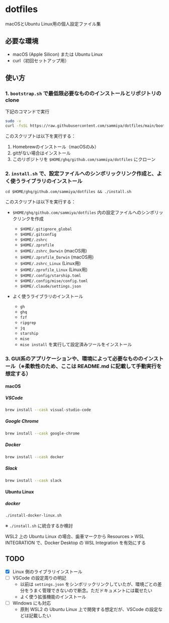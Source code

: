# dotfiles

macOSとUbuntu Linux用の個人設定ファイル集

## 必要な環境

- macOS (Apple Silicon) または Ubuntu Linux
- curl（初回セットアップ用）

## 使い方

### 1. `bootstrap.sh` で最低限必要なもののインストールとリポジトリの clone

下記のコマンドで実行

```bash
sudo -v
curl -fsSL https://raw.githubusercontent.com/sammiya/dotfiles/main/bootstrap.sh | bash
```

このスクリプトは以下を実行する：
1. Homebrewのインストール（macOSのみ）
2. gitがない場合はインストール
3. このリポジトリを `$HOME/ghq/github.com/sammiya/dotfiles` にクローン

### 2. `install.sh` で、設定ファイルへのシンボリックリンク作成と、よく使うライブラリのインストール

```
cd $HOME/ghq/github.com/sammiya/dotfiles && ./install.sh
```

このスクリプトは以下を実行する：

- `$HOME/ghq/github.com/sammiya/dotfiles` 内の設定ファイルへのシンボリックリンクを作成
  - `$HOME/.gitignore_global`
  - `$HOME/.gitconfig`
  - `$HOME/.zshrc`
  - `$HOME/.zprofile`
  - `$HOME/.zshrc_Darwin` (macOS用)
  - `$HOME/.zprofile_Darwin` (macOS用)
  - `$HOME/.zshrc_Linux` (Linux用)
  - `$HOME/.zprofile_Linux` (Linux用)
  - `$HOME/.config/starship.toml`
  - `$HOME/.config/mise/config.toml`
  - `$HOME/.claude/settings.json`

- よく使うライブラリのインストール
  - `gh`
  - `ghq`
  - `fzf`
  - `ripgrep`
  - `jq`
  - `starship`
  - `mise`
  - `mise install` を実行して設定済みツールをインストール

### 3. GUI系のアプリケーションや、環境によって必要なもののインストール（※柔軟性のため、ここは README.md に記載して手動実行を想定する）

#### macOS

##### VSCode
```bash
brew install --cask visual-studio-code
```

##### Google Chrome
```bash
brew install --cask google-chrome
```

##### Docker
```bash
brew install --cask docker
```

##### Slack

```bash
brew install --cask slack
```

#### Ubuntu Linux

##### docker

```bash
./install-docker-linux.sh
```

※ `./install.sh` に統合するか検討

WSL2 上の Ubuntu Linux の場合、歯車マークから Resources > WSL INTEGRATION で、Docker Desktop の WSL Integration を有効にする

## TODO

- [x] Linux 側のライブラリインストール
- [ ] VSCode の設定周りの明記
  - 以前は `settings.json` をシンボリックリンクしていたが、環境ごとの差分をうまく管理できないので断念。ただドキュメントには載せたい
  - よく使う拡張機能のインストール
- [ ] Windows にも対応
  - 原則 WSL2 の Ubuntu Linux 上で開発する想定だが、VSCode の設定などは記載したい
